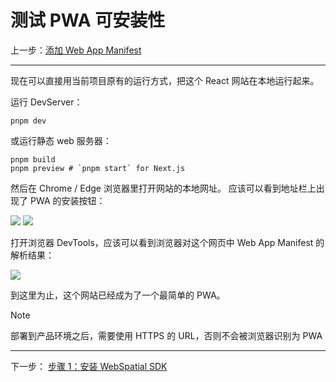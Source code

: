 
# 测试 PWA 可安装性

上一步：[添加 Web App Manifest](add-web-app-manifest.md)

---

现在可以直接用当前项目原有的运行方式，把这个 React 网站在本地运行起来。

运行 DevServer：

```shell
pnpm dev
```

或运行静态 web 服务器：

```shell
pnpm build
pnpm preview # `pnpm start` for Next.js
```

然后在 Chrome / Edge 浏览器里打开网站的本地网址。
应该可以看到地址栏上出现了 PWA 的安装按钮：

![](../../../assets/guide/pwa-1.png)
![](../../../assets/guide/pwa-2.png)

打开浏览器 DevTools，应该可以看到浏览器对这个网页中 Web App Manifest 的解析结果：

![](../../../assets/guide/pwa-3.png)

到这里为止，这个网站已经成为了一个最简单的 PWA。

> [!NOTE]
> 部署到产品环境之后，需要使用 HTTPS 的 URL，否则不会被浏览器识别为 PWA


---

下一步： [步骤 1：安装 WebSpatial SDK](step-1-install-the-webspatial-sdk.md)
